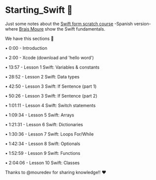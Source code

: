 # Starting_Swift :rocket:

Just some notes about the [Swift form scratch course](https://www.youtube.com/watch?v=P6ko_I5GHbs&t=612s) -Spanish version- where [Brais Moure](https://github.com/mouredev) show the Swift fundamentals.

We have this sections :book:

• 0:00 - Introduction 

• 2:00 - Xcode (download and 'hello word')

• 13:57 - Lesson 1 Swift: Variables & constants

• 28:52 - Lesson 2 Swift: Data types

• 42:50 - Lesson 3 Swift: If Sentence (part 1)

• 50:26 - Lesson 3 Swift: If Sentence (part 2)

• 1:01:11 - Lesson 4 Swift: Switch statements

• 1:09:34 - Lesson 5 Swift: Arrays

• 1:21:31 - Lesson 6 Swift: Dictionaries

• 1:30:36 - Lesson 7 Swift: Loops For/While

• 1:42:34 - Lesson 8 Swift: Optionals

• 1:52:59 - Lesson 9 Swift: Functions

• 2:04:06 - Lesson 10 Swift: Classes

Thanks to @mouredev for sharing knowledge!! :heart:
